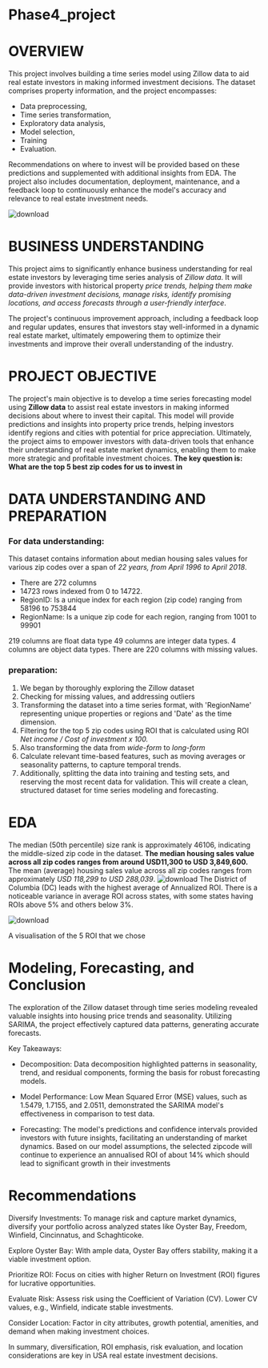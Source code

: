# Phase4_project
# OVERVIEW
This project involves building a time series model using Zillow data to aid real estate investors in making informed investment decisions.
The dataset comprises property information, and the project encompasses:
* Data preprocessing,
* Time series transformation,
* Exploratory data analysis,
* Model selection,
* Training
* Evaluation.

Recommendations on where to invest will be provided based on these predictions and supplemented with additional insights from EDA.
The project also includes documentation, deployment, maintenance, and a feedback loop to continuously enhance the model's accuracy and relevance to real estate investment needs.

![download](https://github.com/WatiriVivian/Phase4_project/assets/118829983/dbad7ca6-54ad-42c8-a62b-1c8e8026fda5)


# BUSINESS UNDERSTANDING
This project aims to significantly enhance business understanding for real estate investors by leveraging time series analysis of *Zillow data*. 
It will provide investors with historical property *price trends, helping them make data-driven investment decisions, manage risks, identify promising locations, and access forecasts through a user-friendly interface*. 

The project's continuous improvement approach, including a feedback loop and regular updates, ensures that investors stay well-informed in a dynamic real estate market, ultimately empowering them to optimize their investments and improve their overall understanding of the industry.

# PROJECT OBJECTIVE
The project's main objective is to develop a time series forecasting model using **Zillow data** to assist real estate investors in making informed decisions about where to invest their capital. 
This model will provide predictions and insights into property price trends, helping investors identify regions and cities with potential for price appreciation. Ultimately, the project aims to empower investors with data-driven tools that enhance their understanding of real estate market dynamics, enabling them to make more strategic and profitable investment choices.
**The key question is: What are the top 5 best zip codes for us to invest in**

# DATA UNDERSTANDING AND PREPARATION
### For data understanding:
This dataset contains information about median housing sales values for various zip codes over a span of *22 years, from April 1996 to April 2018*.

* There are 272 columns
* 14723 rows indexed from 0 to 14722.
* RegionID: Is a unique index for each region (zip code) ranging from 58196 to 753844
* RegionName: Is a unique zip code for each region, ranging from 1001 to 99901

219 columns are float data type
49 columns are integer data types.
4 columns are object data types.
There are 220 columns with missing values. 

### preparation:
1. We began by thoroughly exploring the Zillow dataset
2. Checking for missing values, and addressing outliers
3. Transforming the dataset into a time series format, with 'RegionName' representing unique properties or regions and 'Date' as the time dimension.
4. Filtering for the top 5 zip codes using ROI that is calculated using ROI
   *Net income / Cost of investment x 100.*
5. Also transforming the data from *wide-form* to *long-form*
6.  Calculate relevant time-based features, such as moving averages or seasonality patterns, to capture temporal trends.
7.   Additionally, splitting the data into training and testing sets, and reserving the most recent data for validation. This will create a clean, structured dataset for time series modeling and forecasting.

# EDA
The median (50th percentile) size rank is approximately 46106, indicating the middle-sized zip code in the dataset.
**The median housing sales value across all zip codes ranges from around USD11,300 to USD 3,849,600.**
The mean (average) housing sales value across all zip codes ranges from approximately *USD 118,299 to USD 288,039*.
![download](https://github.com/WatiriVivian/Phase4_project/assets/118829983/1da11bcd-eb9b-4ae0-8f49-e47c76b62dc3)
The District of Columbia (DC) leads with the highest average of Annualized ROI. There is a noticeable variance in average ROI across states, with some states having ROIs above 5% and others below 3%.

![download](https://github.com/WatiriVivian/Phase4_project/assets/118829983/0549dc3b-9788-46c7-8cc8-283b27d76148)

A visualisation of the 5 ROI that we chose

# Modeling, Forecasting, and Conclusion
The exploration of the Zillow dataset through time series modeling revealed valuable insights into housing price trends and seasonality. Utilizing SARIMA, the project effectively captured data patterns, generating accurate forecasts.

Key Takeaways:

* Decomposition: Data decomposition highlighted patterns in seasonality, trend, and residual components, forming the basis for robust forecasting models.

* Model Performance: Low Mean Squared Error (MSE) values, such as 1.5479, 1.7155, and 2.0511, demonstrated the SARIMA model's effectiveness in comparison to test data.

* Forecasting: The model's predictions and confidence intervals provided investors with future insights, facilitating an understanding of market dynamics.
Based on our model assumptions, the selected zipcode will continue to experience an annualised ROI of about 14% which should lead to significant growth in their investments

# Recommendations

Diversify Investments: To manage risk and capture market dynamics, diversify your portfolio across analyzed states like Oyster Bay, Freedom, Winfield, Cincinnatus, and Schaghticoke.

Explore Oyster Bay: With ample data, Oyster Bay offers stability, making it a viable investment option.

Prioritize ROI: Focus on cities with higher Return on Investment (ROI) figures for lucrative opportunities.

Evaluate Risk: Assess risk using the Coefficient of Variation (CV). Lower CV values, e.g., Winfield, indicate stable investments.

Consider Location: Factor in city attributes, growth potential, amenities, and demand when making investment choices.

In summary, diversification, ROI emphasis, risk evaluation, and location considerations are key in USA real estate investment decisions.
